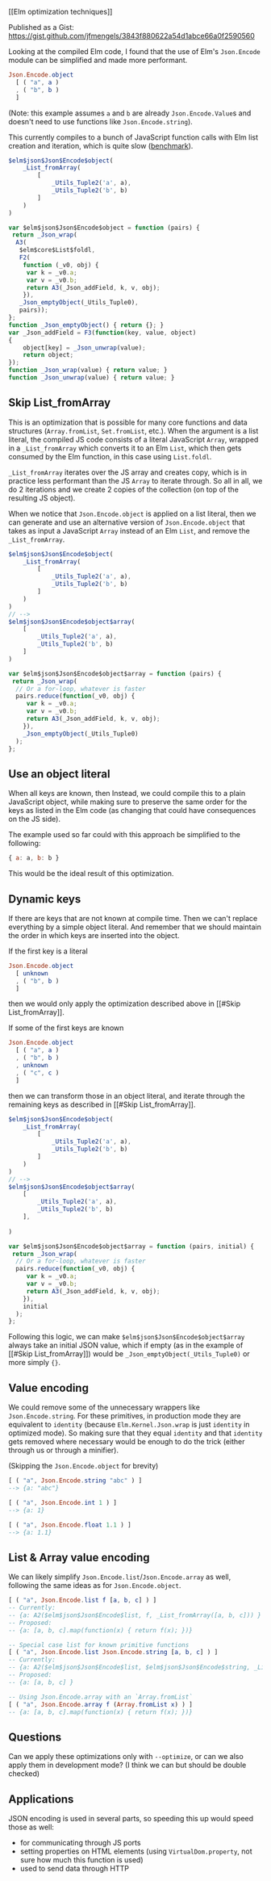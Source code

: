 [[Elm optimization techniques]]

Published as a Gist: https://gist.github.com/jfmengels/3843f880622a54d1abce66a0f2590560

Looking at the compiled Elm code, I found that the use of Elm's `Json.Encode` module can be simplified and made more performant.

```elm
Json.Encode.object
  [ ( "a", a )
  , ( "b", b )
  ]
```

(Note: this example assumes `a` and `b` are already `Json.Encode.Value`s and doesn't need to use functions like `Json.Encode.string`).

This currently compiles to a bunch of JavaScript function calls with Elm list creation and iteration, which is quite slow ([benchmark](https://jsbench.me/fsmb0w5cw1/1)).

```js
$elm$json$Json$Encode$object(
	_List_fromArray(
		[
			_Utils_Tuple2('a', a),
			_Utils_Tuple2('b', b)
		]
	)
)

var $elm$json$Json$Encode$object = function (pairs) {
 return _Json_wrap(
  A3(
   $elm$core$List$foldl,
   F2(
    function (_v0, obj) {
     var k = _v0.a;
     var v = _v0.b;
     return A3(_Json_addField, k, v, obj);
    }),
   _Json_emptyObject(_Utils_Tuple0),
   pairs));
};
function _Json_emptyObject() { return {}; }
var _Json_addField = F3(function(key, value, object)
{
	object[key] = _Json_unwrap(value);
	return object;
});
function _Json_wrap(value) { return value; }
function _Json_unwrap(value) { return value; }
```

## Skip List_fromArray

This is an optimization that is possible for many core functions and data structures (`Array.fromList`, `Set.fromList`, etc.). When the argument is a list literal, the compiled JS code consists of a literal JavaScript `Array`, wrapped in a `_List_fromArray` which converts it to an Elm `List`, which then gets consumed by the Elm function, in this case using `List.foldl`.

`_List_fromArray` iterates over the JS array and creates copy, which is in practice less performant than the JS `Array` to iterate through. So all in all, we do 2 iterations and we create 2 copies of the collection (on top of the resulting JS object).

When we notice that `Json.Encode.object` is applied on a list literal, then we can generate and use an alternative version of `Json.Encode.object` that takes as input a JavaScript `Array` instead of an Elm `List`, and remove the `_List_fromArray`.

```js
$elm$json$Json$Encode$object(
	_List_fromArray(
		[
			_Utils_Tuple2('a', a),
			_Utils_Tuple2('b', b)
		]
	)
)
// -->
$elm$json$Json$Encode$object$array(
	[
		_Utils_Tuple2('a', a),
		_Utils_Tuple2('b', b)
	]
)

var $elm$json$Json$Encode$object$array = function (pairs) {
 return _Json_wrap(
  // Or a for-loop, whatever is faster
  pairs.reduce(function(_v0, obj) {
     var k = _v0.a;
     var v = _v0.b;
     return A3(_Json_addField, k, v, obj);
    }),
    _Json_emptyObject(_Utils_Tuple0)
  );
};
```

## Use an object literal

When all keys are known, then 
Instead, we could compile this to a plain JavaScript object, while making sure to preserve the same order for the keys as listed in the Elm code (as changing that could have consequences on the JS side).

The example used so far could with this approach be simplified to the following:
```js
{ a: a, b: b }
```

This would be the ideal result of this optimization.
## Dynamic keys

If there are keys that are not known at compile time. Then we can't replace everything by a simple object literal. And remember that we should maintain the order in which keys are inserted into the object.

If the first key is a literal
```elm
Json.Encode.object
  [ unknown
  , ( "b", b )
  ]
```

then we would only apply the optimization described above in [[#Skip List_fromArray]].

If some of the first keys are known

```elm
Json.Encode.object
  [ ( "a", a )
  , ( "b", b )
  , unknown
  , ( "c", c )
  ]
```

then we can transform those in an object literal, and iterate through the remaining keys as described in [[#Skip List_fromArray]].

```js
$elm$json$Json$Encode$object(
	_List_fromArray(
		[
			_Utils_Tuple2('a', a),
			_Utils_Tuple2('b', b)
		]
	)
)
// -->
$elm$json$Json$Encode$object$array(
	[
		_Utils_Tuple2('a', a),
		_Utils_Tuple2('b', b)
	],
	
)

var $elm$json$Json$Encode$object$array = function (pairs, initial) {
 return _Json_wrap(
  // Or a for-loop, whatever is faster
  pairs.reduce(function(_v0, obj) {
     var k = _v0.a;
     var v = _v0.b;
     return A3(_Json_addField, k, v, obj);
    }),
    initial
  );
};
```

Following this logic, we can make `$elm$json$Json$Encode$object$array` always take an initial JSON value, which if empty (as in the example of [[#Skip List_fromArray]]) would be `_Json_emptyObject(_Utils_Tuple0)` or more simply `{}`.

## Value encoding

We could remove some of the unnecessary wrappers like `Json.Encode.string`.
For these primitives, in production mode they are equivalent to `identity` (because `Elm.Kernel.Json.wrap` is just `identity` in optimized mode). So making sure that they equal `identity` and that `identity` gets removed where necessary would be enough to do the trick (either through us or through a minifier).

(Skipping the `Json.Encode.object` for brevity)
```elm
[ ( "a", Json.Encode.string "abc" ) ]
--> {a: "abc"}

[ ( "a", Json.Encode.int 1 ) ]
--> {a: 1}

[ ( "a", Json.Encode.float 1.1 ) ]
--> {a: 1.1}
```

## List & Array value encoding

We can likely simplify `Json.Encode.list`/`Json.Encode.array` as well, following the same ideas as for `Json.Encode.object`.

```elm
[ ( "a", Json.Encode.list f [a, b, c] ) ]
-- Currently:
-- {a: A2($elm$json$Json$Encode$list, f, _List_fromArray([a, b, c])) }
-- Proposed:
-- {a: [a, b, c].map(function(x) { return f(x); })}

-- Special case list for known primitive functions
[ ( "a", Json.Encode.list Json.Encode.string [a, b, c] ) ]
-- Currently:
-- {a: A2($elm$json$Json$Encode$list, $elm$json$Json$Encode$string, _List_fromArray([a, b, c])) }
-- Proposed:
-- {a: [a, b, c] }

-- Using Json.Encode.array with an `Array.fromList`
[ ( "a", Json.Encode.array f (Array.fromList x) ) ]
-- {a: [a, b, c].map(function(x) { return f(x); })}
```

## Questions

Can we apply these optimizations only with `--optimize`, or can we also apply them in development mode?
(I think we can but should be double checked)

## Applications

JSON encoding is used in several parts, so speeding this up would speed those as well:
- for communicating through JS ports
- setting properties on HTML elements (using `VirtualDom.property`, not sure how much this function is used)
- used to send data through HTTP
